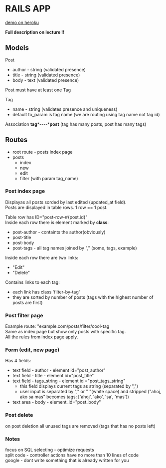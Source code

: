 # RAILS APP

[demo on heroku](http://rails-du-demo.herokuapp.com/)

**Full description on lecture !!**

## Models
Post 
 * author - string (validated presence)
 * title - string (validated presence)
 * body - text (validated presence)

Post must have at least one Tag

Tag
* name - string (validates presence and uniqueness)
* default to_param is tag name (we are routing using tag name not tag id)

Association **tag**\*----\***post**
(tag has many posts, post has many tags)


## Routes

* root route - posts index page
* posts
	* index
	* new
	* edit
	* filter (with param tag_name)


### Post index page
Displayas all posts sorded by last edited (updated_at field).  
Posts are displayed in table rows. 1 row == 1 post.

Table row has ID="post-row-#\{post.id\}"  
Inside each row there is element marked by **class**:
* post-author - containts the author(obviously)
* post-title
* post-body
* post-tags - all tag names joined by "," (some, tags, example)

Inside each row there are two links:
* "Edit"
* "Delete"

Contains links to each tag:
 * each link has class 'filter-by-tag'
 * they are sorted by number of posts (tags with the highest number of posts are first)


### Post filter page
Example route: "example.com/posts/filter/cool-tag  
Same as index page but show only posts with specific tag.  
All the rules from index page apply.

### Form (edit, new page)
Has 4 fields:
* text field - author - element id="post_author"
* text field - title - element id="post_title"
* text field - tags_string - element id ="post_tags_string"
	* this field displays current tags as string (separated by ",")
	* user input is separated by "," or " "(white space) and stripped ("ahoj, ako sa mas" becomes tags: ['ahoj', 'ako', 'sa', 'mas'])
* text area - body - element_id="post_body"

### Post delete
on post deletion all unused tags are removed (tags that has no posts left)

### Notes
focus on SQL selecting - optimize requests  
split code - controller actions have no more than 10 lines of code  
google - dont write something that is already written for you
